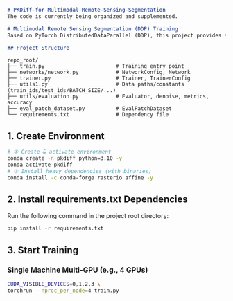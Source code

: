 ```markdown
# PKDiff-for-Multimodal-Remote-Sensing-Segmentation
The code is currently being organized and supplemented.

# Multimodal Remote Sensing Segmentation (DDP) Training
Based on PyTorch DistributedDataParallel (DDP), this project provides scripts for multi-GPU training and evaluation, supporting single-machine multi-GPU and multi-machine multi-GPU setups, Linear Warmup → Cosine learning rate scheduling, parameter-grouped learning rates, distributed evaluation aggregation, and NVML GPU information printing.

## Project Structure
```
```
repo_root/
├── train.py                       # Training entry point
├── networks/network.py            # NetworkConfig, Network
├── trainer.py                     # Trainer, TrainerConfig
├── utils1.py                      # Data paths/constants (train_ids/test_ids/BATCH_SIZE/...)
├── utils/evaluation.py            # Evaluator, denoise, metrics, accuracy
├── eval_patch_dataset.py          # EvalPatchDataset
└── requirements.txt               # Dependency file
```


## 1. Create Environment
```bash
# ① Create & activate environment
conda create -n pkdiff python=3.10 -y
conda activate pkdiff
# ② Install heavy dependencies (with binaries)
conda install -c conda-forge rasterio affine -y
```

## 2. Install requirements.txt Dependencies
Run the following command in the project root directory:
```bash
pip install -r requirements.txt
```

## 3. Start Training
### Single Machine Multi-GPU (e.g., 4 GPUs)
```bash
CUDA_VISIBLE_DEVICES=0,1,2,3 \
torchrun --nproc_per_node=4 train.py
```
```
